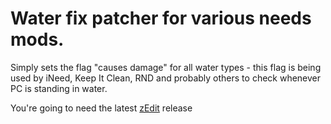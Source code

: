 # Water fix patcher for various needs mods.

Simply sets the flag "causes damage" for all water types - this flag is being used by iNeed, Keep It Clean, RND and probably others to check whenever PC is standing in water.

You're going to need the latest [zEdit](https://github.com/z-edit/zedit) release
